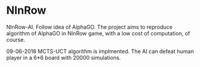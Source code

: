# NInRow
NInRow-AI. Follow idea of AlphaGO. The project aims to reproduce algorithm of AlphaGO in NInRow game, with a low cost of computation, of course.

09-06-2018
MCTS-UCT algorithm is implmented. The AI can defeat human player in a 6*6 board with 20000 simulations.

